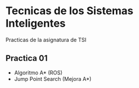 Tecnicas de los Sistemas Inteligentes
==========

Practicas de la asignatura de TSI

Practica 01
--------------------
+ Algoritmo A* (ROS)
+ Jump Point Search (Mejora A*)
